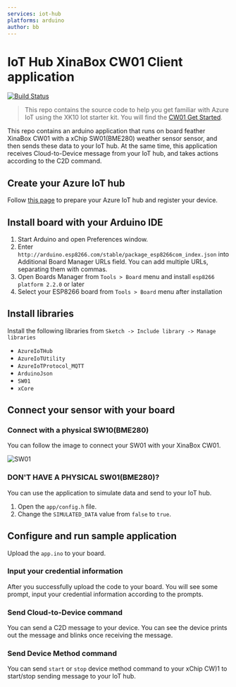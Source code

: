 ```yaml
---
services: iot-hub
platforms: arduino
author: bb
---
```


# IoT Hub XinaBox CW01 Client application 
[![Build Status](https://travis-ci.org/Azure-Samples/iot-hub-xinabox-cw01-client-app.svg?branch=master)](https://travis-ci.org/Azure-Samples/iot-hub-xinabox-cw01-client-app)

> This repo contains the source code to help you get familiar with Azure IoT using the XK10 Iot starter kit. You will find the [CW01 Get Started](https://docs.microsoft.com/en-us/azure/iot-hub/iot-hub-arduino-xinabox-cw01-get-started).

This repo contains an arduino application that runs on board feather XinaBox CW01 with a xChip SW01(BME280) weather sensor sensor, and then sends these data to your IoT hub. At the same time, this application receives Cloud-to-Device message from your IoT hub, and takes actions according to the C2D command. 

## Create your Azure IoT hub
Follow [this page](https://docs.microsoft.com/en-us/azure/iot-hub/iot-hub-arduino-xinabox-cw01-get-started) to prepare your Azure IoT hub and register your device.

## Install board with your Arduino IDE
1. Start Arduino and open Preferences window.
2. Enter `http://arduino.esp8266.com/stable/package_esp8266com_index.json` into Additional Board Manager URLs field. You can add multiple URLs, separating them with commas.
3. Open Boards Manager from `Tools > Board` menu and install `esp8266 platform 2.2.0` or later
4. Select your ESP8266 board from `Tools > Board` menu after installation

## Install libraries
Install the following libraries from `Sketch -> Include library -> Manage libraries`

* `AzureIoTHub`
* `AzureIoTUtility`
* `AzureIoTProtocol_MQTT`
* `ArduinoJson`
* `SW01`
* `xCore`

## Connect your sensor with your board
### Connect with a physical SW10(BME280)
You can follow the image to connect your SW01 with your XinaBox CW01.

![SW01](https://docs.microsoft.com/en-us/azure/iot-hub/media/iot-hub-xinabox-cw01-wifi-xchip-arduino-get-started/cw01+sw01.png)

### DON'T HAVE A PHYSICAL SW01(BME280)?
You can use the application to simulate data and send to your IoT hub.
1. Open the `app/config.h` file.
2. Change the `SIMULATED_DATA` value from `false` to `true`.

## Configure and run sample application
Upload the `app.ino` to your board.

### Input your credential information
After you successfully upload the code to your board. You will see some prompt, input your credential information according to the prompts.

### Send Cloud-to-Device command
You can send a C2D message to your device. You can see the device prints out the message and blinks once receiving the message.

### Send Device Method command
You can send `start` or `stop` device method command to your xChip CW)1 to start/stop sending message to your IoT hub.
